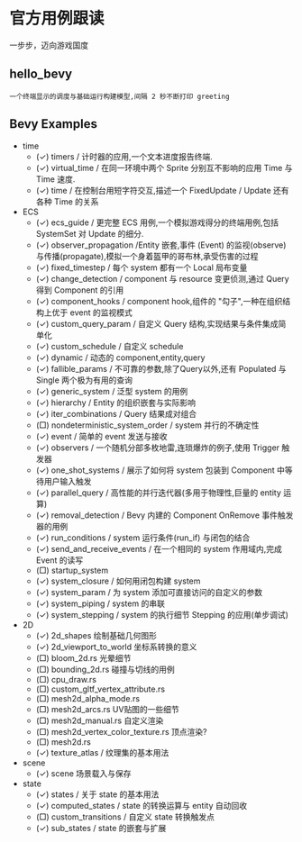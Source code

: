 # 官方用例跟读
一步步，迈向游戏国度

## hello_bevy
	一个终端显示的调度与基础运行构建模型,间隔 2 秒不断打印 greeting
	

## Bevy Examples
* time
  * (✓) timers / 计时器的应用,一个文本进度报告终端. 
  * (✓) virtual_time / 在同一环境中两个 Sprite 分别互不影响的应用 Time<Real> 与 Time<Virtual> 速度.
  * (✓) time / 在控制台用短字符交互,描述一个 FixedUpdate / Update 还有各种 Time 的关系
* ECS	
  * (✓) ecs_guide /	更完整 ECS 用例,一个模拟游戏得分的终端用例,包括 SystemSet 对 Update 的细分.
  * (✓) observer_propagation /Entity 嵌套,事件 (Event) 的监视(observe)与传播(propagate),模拟一个身着盔甲的哥布林,承受伤害的过程
  * (✓) fixed_timestep / 每个 system 都有一个 Local<T> 局布变量
  * (✓) change_detection / component 与 resource 变更侦测,通过 Query 得到 Component 的引用
  * (✓) component_hooks / component hook,组件的 "勾子",一种在组织结构上优于 event 的监视模式
  * (✓) custom_query_param /	自定义 Query 结构,实现结果与条件集成简单化
  * (✓) custom_schedule / 自定义 schedule 
  * (✓) dynamic / 动态的 component,entity,query
  * (✓) fallible_params / 不可靠的参数,除了Query以外,还有 Populated 与 Single 两个极为有用的查询
  * (✓) generic_system / 泛型 system 的用例
  * (✓) hierarchy / Entity 的组织嵌套与实际影响
  * (✓) iter_combinations / Query 结果成对组合
  * (□) nondeterministic_system_order / system 并行的不确定性
  * (✓) event / 简单的 event 发送与接收
  * (✓) observers / 一个随机分部多枚地雷,连琐爆炸的例子,使用 Trigger 触发器
  * (✓) one_shot_systems / 展示了如何将 system 包装到 Component 中等待用户输入触发
  * (✓) parallel_query / 高性能的并行迭代器(多用于物理性,巨量的 entity 运算)
  * (✓) removal_detection / Bevy 内建的 Component OnRemove 事件触发器的用例
  * (✓) run_conditions / system 运行条件(run_if) 与闭包的结合
  * (✓) send_and_receive_events / 在一个相同的 system 作用域内,完成 Event 的读写
  * (□) startup_system
  * (✓) system_closure / 如何用闭包构建 system
  * (✓) system_param / 为 system 添加可直接访问的自定义的参数
  * (✓) system_piping / system 的串联
  * (✓) system_stepping / system 的执行细节 Stepping 的应用(单步调试)
* 2D
  * (✓) 2d_shapes 绘制基础几何图形
  * (✓) 2d_viewport_to_world 坐标系转换的意义
  * (□) bloom_2d.rs 光晕细节
  * (□) bounding_2d.rs 碰撞与切线的用例
  * (□) cpu_draw.rs
  * (□) custom_gltf_vertex_attribute.rs
  * (□) mesh2d_alpha_mode.rs
  * (□) mesh2d_arcs.rs UV贴图的一些细节
  * (□) mesh2d_manual.rs 自定义渲染
  * (□) mesh2d_vertex_color_texture.rs 顶点渲染?
  * (□) mesh2d.rs 
  * (✓) texture_atlas / 纹理集的基本用法
* scene
  * (✓) scene 场景载入与保存
* state
  * (✓) states / 关于 state 的基本用法
  * (✓) computed_states / state 的转换运算与 entity 自动回收
  * (□) custom_transitions / 自定义 state 转换触发点
  * (✓) sub_states / state 的嵌套与扩展

